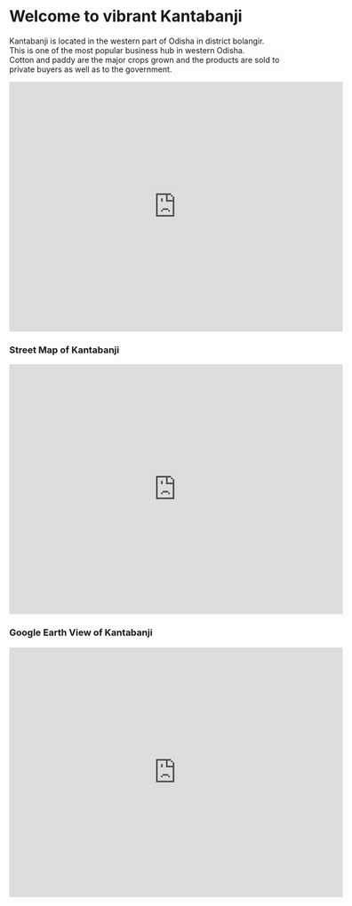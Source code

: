 # Welcome to vibrant Kantabanji

Kantabanji is located in the western part of Odisha in district bolangir.  
This is one of the most popular business hub in western Odisha.  
Cotton and paddy are the major crops grown and the products are sold to private buyers as well as to the government.

<iframe src="https://www.google.com/maps/embed?pb=!1m18!1m12!1m3!1d14952.043092243788!2d82.90995585969506!3d20.464750700289237!2m3!1f0!2f0!3f0!3m2!1i1024!2i768!4f13.1!3m3!1m2!1s0x3a244c984e5c2c89%3A0xc06a2299253c7e7b!2sKantabanji%2C%20Odisha%20767039%2C%20India!5e0!3m2!1sen!2sus!4v1730336092898!5m2!1sen!2sus" width="600" height="450" style="border:0;" allowfullscreen="" loading="lazy" referrerpolicy="no-referrer-when-downgrade"></iframe>

<!-- map.component.html -->
<h3>Street Map of Kantabanji</h3>
<div>
  <iframe
    src="https://www.google.com/maps/embed?pb=!1m18!1m12!1m3!1d3729.6408363327567!2d82.9191!3d20.4691!2m3!1f0!2f0!3f0!3m2!1i1024!2i768!4f13.1!3m3!1m2!1s0x3a1a137f82a3e7e5%3A0x123456789abcdef!2sKantabanji"
    width="600"
    height="450"
    style="border: 0;"
    allowfullscreen=""
    loading="lazy"
  ></iframe>
</div>

<h3>Google Earth View of Kantabanji</h3>
<div>
  <iframe
    src="https://www.google.com/maps/embed?pb=!1m18!1m12!1m3!1d3729.6408363327567!2d82.9191!3d20.4691!2m3!1f0!2f0!3f0!3m2!1i1024!2i768!4f13.1!3m3!1m2!1s0x3a1a137f82a3e7e5%3A0x123456789abcdef!2sKantabanji!5e0!3m2!1sen!2sin!4v1698909399210!5m2!1sen!2sin"
    width="600"
    height="450"
    style="border: 0;"
    allowfullscreen=""
    loading="lazy"
  ></iframe>
</div>

